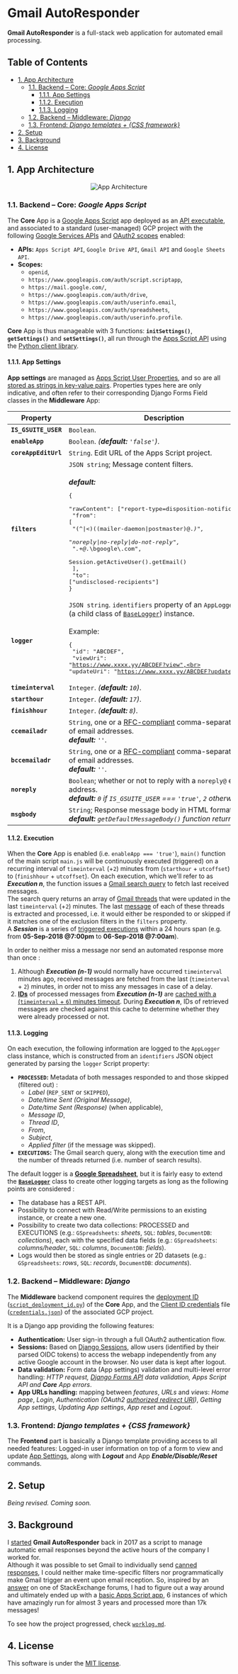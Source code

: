 # Gmail AutoResponder

**Gmail AutoResponder** is a full-stack web application for automated email processing.


## Table of Contents

- [1. App Architecture](#1-app-architecture)
  - [1.1. Backend – Core: *Google Apps Script*](#11-backend--core-google-apps-script)
    - [1.1.1. App Settings](#111-app-settings)
    - [1.1.2. Execution](#112-execution)
    - [1.1.3. Logging](#113-logging)
  - [1.2. Backend – Middleware: *Django*](#12-backend--middleware-django)
  - [1.3. Frontend: *Django templates + {CSS framework}*](#13-frontend-django-templates--css-framework)
- [2. Setup](#2-setup)
- [3. Background](#3-background)
- [4. License](#4-license)


## 1. App Architecture

<p align="center">
  <img src="/Gmail-AutoResponder-AppArch.png" alt="App Architecture"/>
  <!-- <img src="https://raw.githubusercontent.com/amindeed/Gmail-AutoResponder/master/Gmail-AutoResponder-AppArch.png" alt="App Architecture"/> -->
</p>

### 1.1. Backend – Core: *Google Apps Script*

The **Core** App is a [Google Apps Script](https://script.google.com) app deployed as an [API executable](https://developers.google.com/apps-script/api/how-tos/execute#step_2_deploy_the_script_as_an_api_executable), and associated to a standard (user-managed) GCP project with the following [Google Services APIs](https://cloud.google.com/service-usage/docs/enable-disable) and [OAuth2 scopes](https://developers.google.com/identity/protocols/oauth2/scopes) enabled:
- **APIs:** `Apps Script API`, `Google Drive API`, `Gmail API` and `Google Sheets API`.
- **Scopes:**
  - `openid`, 
  - `https://www.googleapis.com/auth/script.scriptapp`, 
  - `https://mail.google.com/`, 
  - `https://www.googleapis.com/auth/drive`, 
  - `https://www.googleapis.com/auth/userinfo.email`, 
  - `https://www.googleapis.com/auth/spreadsheets`, 
  - `https://www.googleapis.com/auth/userinfo.profile`.


**Core** App is thus manageable with 3 functions: **`initSettings()`**, **`getSettings()`** and **`setSettings()`**, all run through the [Apps Script API](https://developers.google.com/apps-script/api/how-tos/execute) using the [Python client library](https://github.com/googleapis/google-api-python-client).

#### 1.1.1. App Settings

**App settings** are managed as [Apps Script User Properties](https://developers.google.com/apps-script/reference/properties/properties-service#getUserProperties()), and so are all [stored as strings in key-value pairs](https://developers.google.com/apps-script/guides/properties#data_format). Properties types here are only indicative, and often refer to their corresponding Django Forms Field classes in the **Middleware** App:

| Property             | Description                                                                                                                                           |
|----------------------|-------------------------------------------------------------------------------------------------------------------------------------------------------|
| **`IS_GSUITE_USER`** | `Boolean`.                                                                                                                                            |
| **`enableApp`**      | `Boolean`. *(**default:** `'false'`)*.                                                                                                                |
| **`coreAppEditUrl`** | `String`. Edit URL of the Apps Script project.                                                                                                        |
| **`filters`**        | `JSON string`; Message content filters.<br><br>***default:***<br><pre>{<br>    "rawContent": ["report-type=disposition-notification"],<br>    "from": [<br>        "(^&verbar;<)((mailer-daemon&verbar;postmaster)@.*)",<br>        "noreply&verbar;no-reply&verbar;do-not-reply",<br>        ".+@.*\\bgoogle\\.com",<br>        Session.getActiveUser().getEmail()<br>        ],<br>    "to": ["undisclosed-recipients"]<br>}<br></pre>                                                                                                               |
| **`logger`**         | `JSON string`. `identifiers` property of an `AppLogger` class (a child class of [`BaseLogger`](/app/core/BaseLogger.js)) instance.<br><br>Example:<br><pre>{<br>	"id": "ABCDEF",<br>	"viewUri": "https://www.xxxx.yy/ABCDEF?view",<br>	"updateUri": "https://www.xxxx.yy/ABCDEF?update"<br>}</pre>                    |
| **`timeinterval`**   | `Integer`. *(**default:** `10`)*.                                                                                                                     |
| **`starthour`**      | `Integer`. *(**default:** `17`)*.                                                                                                                     |
| **`finishhour`**     | `Integer`. *(**default:** `8`)*.                                                                                                                      |
| **`ccemailadr`**     | `String`, one or a [RFC-compliant](https://tools.ietf.org/html/rfc2822#section-3.4.1) comma-separated list of email addresses. <br>***default:** `''`*. |
| **`bccemailadr`**    | `String`, one or a [RFC-compliant](https://tools.ietf.org/html/rfc2822#section-3.4.1) comma-separated list of email addresses. <br>***default:** `''`*. |
| **`noreply`**        | `Boolean`; whether or not to reply with a `noreply@` email address. <br>***default:** `0` if `IS_GSUITE_USER` === `'true'`, `2` otherwise*.             |
| **`msgbody`**        | `String`; Response message body in HTML format. <br>***default:** `getDefaultMessageBody()` function return value*.                                     |


#### 1.1.2. Execution

When the **Core** App is enabled (i.e. `enableApp === 'true'`), `main()` function of the main script `main.js` will be continuously executed (triggered) on a recurring interval of `timeinterval` (+`2`) minutes from (`starthour` + `utcoffset`) to (`finishhour` + `utcoffset`). On each execution, which we'll refer to as **_Execution n_**, the function issues a [Gmail search query](https://developers.google.com/apps-script/reference/gmail/gmail-app#search%28String%29) to fetch last received messages.  
The search query returns an array of [Gmail threads](https://developers.google.com/apps-script/reference/gmail/gmail-thread) that were updated in the last `timeinterval` (+`2`) minutes. The last [message](https://developers.google.com/apps-script/reference/gmail/gmail-message) of each of these threads is extracted and processed, i.e. it would either be responded to or skipped if it matches one of the exclusion filters in the `filters` property.   
A **_Session_** is a series of [triggered executions](https://developers.google.com/apps-script/guides/triggers/installable#time-driven_triggers) within a 24 hours span (e.g. from __05-Sep-2018 @7:00pm__ to __06-Sep-2018 @7:00am__).
   
In order to neither miss a message nor send an automated response more than once :
1. Although **_Execution (n-1)_** would normally have occurred `timeinterval` minutes ago, received messages are fetched from the last (`timeinterval` + `2`) minutes, in order not to miss any messages in case of a delay.
2. **[IDs](https://developers.google.com/apps-script/reference/gmail/gmail-message#getId%28%29)** of processed messages from **_Execution (n-1)_** are [cached with a (`timeinterval` + `6`) minutes timeout](https://developers.google.com/apps-script/reference/cache/cache#put%28String%2CString%2CInteger%29). During **_Execution n_**, IDs of retrieved messages are checked against this cache to determine whether they were already processed or not.

#### 1.1.3. Logging

On each execution, the following information are logged to the `AppLogger` class instance, which is constructed from an `identifiers` JSON object generated by parsing the `logger` Script property:
- **`PROCESSED`:** Metadata of both messages responded to and those skipped (filtered out) : 
  - _Label_ (`REP_SENT` or `SKIPPED`), 
  - _Date/time Sent (Original Message)_, 
  - _Date/time Sent (Response)_ (when applicable), 
  - _Message ID_, 
  - _Thread ID_, 
  - _From_, 
  - _Subject_, 
  - _Applied filter_ (if the message was skipped).
- **`EXECUTIONS`:** The Gmail search query, along with the execution time and the number of threads returned (i.e. number of search results).
     
The default logger is a **[Google Spreadsheet](/app/core/GSpreadsheetLogger.js)**, but it is fairly easy to extend the **[`BaseLogger`]((/app/core/BaseLogger.js))** class to create other logging targets as long as the following points are considered :
- The database has a REST API.
- Possibility to connect with Read/Write permissions to an existing instance, or create a new one.
- Possibility to create two data collections: PROCESSED and EXECUTIONS (e.g.: `GSpreadsheets`: *sheets*, `SQL`: *tables*, `DocumentDB`: *collections*), each with the specified data fields (e.g.: `GSpreadsheets`: *columns/header*, `SQL`: *columns*, `DocumentDB`: *fields*).
- Logs would then be stored as single entries or 2D datasets (e.g.: `GSpreadsheets`: *rows*, `SQL`: *records*, `DocumentDB`: *documents*).

### 1.2. Backend – Middleware: *Django*

The **Middleware** backend component requires the [deployment ID](https://developers.google.com/apps-script/api/reference/rest/v1/projects.deployments) ([`script_deployment_id.py`](/app/backend/python/script_deployment_id_example.py)) of the **Core** App, and the [Client ID credentials](https://support.google.com/cloud/answer/6158849) file ([`credentials.json`](/app/backend/python/credentials_template.json)) of the associated GCP project.

It is a Django app providing the following features:
- **Authentication:** User sign-in through a full OAuth2 authentication flow.
- **Sessions:** Based on [Django Sessions](https://docs.djangoproject.com/en/3.1/topics/http/sessions/#using-sessions-in-views), allow users (identified by their parsed OIDC tokens) to access the webapp independently from any active Google account in the browser. No user data is kept after logout.
- **Data validation:** Form data (App settings) validation and multi-level error handling: *HTTP request, [Django Forms API](https://docs.djangoproject.com/en/3.1/ref/forms/api/#using-forms-to-validate-data) data validation, Apps Script API and **Core** App errors*.
- **App URLs handling:** mapping between *features*, *URLs* and *views*: *Home page*, *Login*, *Authentication* *(OAuth2 [authorized redirect URI](https://developers.google.com/identity/protocols/oauth2/web-server#creatingcred))*, *Getting App settings*, *Updating App settings*, *App reset* and *Logout*.


### 1.3. Frontend: *Django templates + {CSS framework}*

The **Frontend** part is basically a Django template providing access to all needed features: Logged-in user information on top of a form to view and update [App Settings](#111-app-settings), along with ***Logout*** and App ***Enable/Disable/Reset*** commands.


## 2. Setup

*Being revised. Coming soon.*


## 3. Background

I [started](https://github.com/amindeed/Gmail-AutoResponder/blob/master/worklog.md#2017-07-26-code) **Gmail AutoResponder** back in 2017 as a script to manage automatic email responses beyond the active hours of the company I worked for.   
Although it was possible to set Gmail to individually send [canned responses](https://support.google.com/mail/thread/14877273?hl=en&msgid=14879088), I could neither make time-specific filters nor programmatically make Gmail trigger an event upon email reception. So, inspired by an [answer](https://webapps.stackexchange.com/a/90089) on one of StackExchange forums, I had to figure out a way around and ultimately ended up with a [basic Apps Script app](https://github.com/amindeed/Gmail-AutoResponder/tree/796a6d84f1e7287b8a936083ae8f507035a28215/app), 6 instances of which have amazingly run for almost 3 years and processed more than 17k messages!  
  
To see how the project progressed, check [`worklog.md`](worklog.md).


## 4. License

This software is under the [MIT license](LICENSE).

